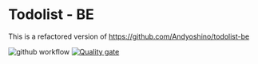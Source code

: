 # Todolist - BE
This is a refactored version of https://github.com/Andyoshino/todolist-be

![github workflow](https://github.com/Andyoshino/todolist-be-refactored/actions/workflows/run-tests.yml/badge.svg)
[![Quality gate](https://sonarcloud.io/api/project_badges/quality_gate?project=Andyoshino_todolist-be-refactored)](https://sonarcloud.io/summary/new_code?id=Andyoshino_todolist-be-refactored)
